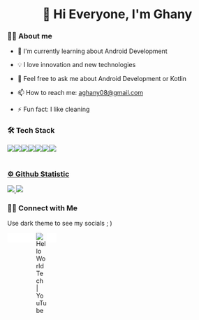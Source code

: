 <h1 align="center">👋 Hi Everyone, I'm Ghany</h1>

### 👩‍💻 About me

- 🌱 I'm currently learning about Android Development

- 💡 I love innovation and new technologies 

- 💬 Feel free to ask me about Android Development or Kotlin

- 📫 How to reach me: aghany08@gmail.com

- ⚡ Fun fact: I like cleaning

### 🛠 Tech Stack
<a href="https://developer.android.com/studio/intro" target="_blank"> <img align="left" src="https://img.icons8.com/color/30/android-studio.png" />
  
<a href="https://kotlinlang.org" target="_blank"> <img align="left" src="https://img.icons8.com/color/30/kotlin.png"/>
  
<a href="https://dev.java/" target="_blank"> <img align="left" src="https://img.icons8.com/color/30/java.png"/>
  
<a href="https://www.jetbrains.com/idea" target="_blank"> <img align="left" src="https://img.icons8.com/color/30/intellij-idea.png"/>
  
<a href="https://code.visualstudio.com/" target="_blank"> <img align="left" src="https://img.icons8.com/color/30/visual-studio-code-2019.png"/>

<a href="https://git-scm.com" target="_blank"> <img align="left" src="https://img.icons8.com/color/30/git.png"/>
  
<a href="https://github.com/" target="_blank"> <img align="left" src="https://img.icons8.com/color/30/github.png"/>
<br>
<br>

### ⚙️ Github Statistic
<p align="left">
<a href="https://github.com/abghany">
  <img height="140em" src="https://github-readme-stats-eight-theta.vercel.app/api?username=abghany&show_icons=true&theme=dark&include_all_commits=true&count_private=true"/>
  <img height="140em" src="https://github-readme-stats-eight-theta.vercel.app/api/top-langs/?username=abghany&layout=compact&langs_count=8&theme=dark"/>
</a>
</p>

### 🤝🏻 Connect with Me
Use dark theme to see my socials ; )

<a href="https://www.linkedin.com/in/abghany/" target="_blank"><img align="left" alt="abghany08 | LinkedIn" width="22px" src="https://github.com/Aakarsh-B/trying-repos/blob/master/linkedin.svg" />
<a href="https://instagram.com/abghany08" target="_blank"><img align="left" alt="abghany08 | Instagram" width="22px" src="https://github.com/Aakarsh-B/trying-repos/blob/master/insta.svg" />
<a href="https://www.twitter.com/abghany08" target="_blank"><img align="left" alt="abghany08 | Twitter" width="22px" src="https://github.com/Aakarsh-B/trying-repos/blob/master/twitter.svg" />
<a href="https://www.youtube.com/channel/UCw4P-97bspnJCq9CFWAhKZw" target="_blank"><img align="left" alt="HelloWorld Tech | YouTube" width="24px" src="https://user-images.githubusercontent.com/73926625/158122165-86d828f9-679b-49c4-9896-eadfd45237c8.png" />
<a href="https://medium.com/@abghany08" target="_blank"><img align="left" alt="abghany08 | Medium" width="22px" src="https://github.com/Aakarsh-B/trying-repos/blob/master/medium.svg" />
